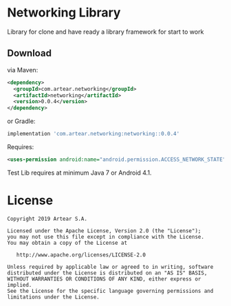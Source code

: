 # Networking Library

Library for clone and have ready a library framework for start to work

Download
--------

via Maven:
```xml
<dependency>
  <groupId>com.artear.networking</groupId>
  <artifactId>networking</artifactId>
  <version>0.0.4</version>
</dependency>
```
or Gradle:
```groovy
implementation 'com.artear.networking:networking::0.0.4'
```

Requires:

```xml
<uses-permission android:name="android.permission.ACCESS_NETWORK_STATE" />
```


Test Lib requires at minimum Java 7 or Android 4.1.

License
=======

    Copyright 2019 Artear S.A.

    Licensed under the Apache License, Version 2.0 (the "License");
    you may not use this file except in compliance with the License.
    You may obtain a copy of the License at

       http://www.apache.org/licenses/LICENSE-2.0

    Unless required by applicable law or agreed to in writing, software
    distributed under the License is distributed on an "AS IS" BASIS,
    WITHOUT WARRANTIES OR CONDITIONS OF ANY KIND, either express or implied.
    See the License for the specific language governing permissions and
    limitations under the License.
